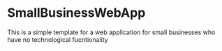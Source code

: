 # SmallBusinessWebApp
This is a simple template for a web application for small businesses who have no technological fucntionality
